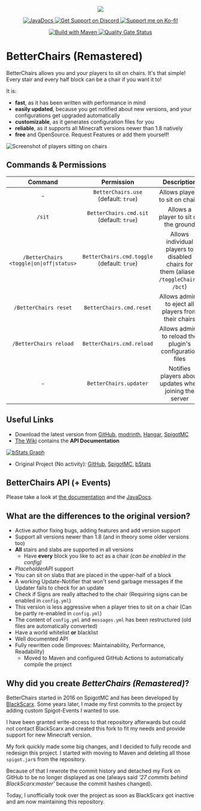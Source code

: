 <p align="center">
  <img src="./modules/betterchairs-plugin/src/main/resources/icon.png">
</p>

<p align="center">
  <a href="https://JavaDocs.Sprax2013.de/BetterChairs/">
    <img alt="JavaDocs" src="https://img.shields.io/badge/JavaDocs-latest-succes?logo=Java">
  </a>
  <a href="https://sprax.me/discord">
    <img alt="Get Support on Discord" src="https://img.shields.io/discord/344982818863972352.svg?label=Get%20Support&logo=Discord&color=blue">
  </a>
  <a href="https://ko-fi.com/spraxdev">
    <img alt="Support me on Ko-fi!"
         src="https://img.shields.io/badge/-Support%20me%20on%20Ko--fi-%2329ABE0?logo=kofi&logoColor=white">
  </a>
</p>

<p align="center">
  <a href="https://github.com/SpraxDev/BetterChairs/actions?query=workflow%3A%22Build+with+Maven%22">
    <img alt="Build with Maven" src="https://github.com/Sprax2013/BetterChairs/workflows/Build%20with%20Maven/badge.svg">
  </a>
  <a href="https://sonarcloud.io/dashboard?id=SpraxDev_BetterChairs">
    <img alt="Quality Gate Status"
         src="https://sonarcloud.io/api/project_badges/measure?project=SpraxDev_BetterChairs&metric=alert_status">
  </a>
</p>

# BetterChairs (Remastered)
BetterChairs allows you and your players to sit on chairs. It's that simple!
Every stair and every half block can be a chair if you want it to!

It is:
* **fast**, as it has been written with performance in mind
* **easily updated**, because you get notified about new versions, and your configurations get upgraded automatically
* **customizable**, as it generates configuration files for you
* **reliable**, as it supports all Minecraft versions newer than 1.8 natively
* **free** and OpenSource. Request Features or add them yourself!


![Screenshot of players sitting on chairs](./docs/images/Screenshot4.jpg)


## Commands & Permissions
|        Command        |              Permission              | Description               |
|:---------------------:|:------------------------------------:|:-------------------------:|
| -                     | `BetterChairs.use` (default: `true`) | Allows players to sit on chairs |
| `/sit`                | `BetterChairs.cmd.sit` (default: `true`) | Allows a player to sit on the ground |
| `/BetterChairs <toggle\|on\|off\|status>` | `BetterChairs.cmd.toggle` (default: `true`) | Allows individual players to disabled chairs for them (aliases: `/toggleChairs`, `/bct`) |
| `/BetterChairs reset` | `BetterChairs.cmd.reset`             | Allows admins to eject all players from their chairs |
| `/BetterChairs reload`| `BetterChairs.cmd.reload`            | Allows admins to reload the plugin's configuration files |
| -                     | `BetterChairs.updater`               | Notifies players about updates when joining the server |


## Useful Links
* Download the latest version from [GitHub](https://github.com/SpraxDev/BetterChairs/releases/latest),
  [modrinth](https://modrinth.com/plugin/betterchairs),
  [Hangar](https://hangar.papermc.io/Sprax/BetterChairs),
  [SpigotMC](https://www.spigotmc.org/resources/84809/)
* [The Wiki](https://github.com/SpraxDev/BetterChairs/wiki) contains the **API Documentation**

[![bStats Graph](https://bstats.org/signatures/bukkit/BetterChairs%20Remastered.svg)](https://bstats.org/plugin/bukkit/BetterChairs%20Remastered/8214)

* Original Project (No activity):
  [GitHub](https://github.com/BlackScarx/BetterChairs),
  [SpigotMC](https://www.spigotmc.org/resources/better-chairs.18705/),
  [bStats](https://bstats.org/plugin/bukkit/BetterChairs/768)


## BetterChairs API (+ Events)
Please take a look at [the documentation](https://github.com/SpraxDev/BetterChairs/wiki/BetterChairs-API) and
the [JavaDocs](https://JavaDocs.Sprax2013.de/BetterChairs/).


## What are the differences to the original version?
* Active author fixing bugs, adding features and add version support
* Support all versions newer than 1.8 (and in theory some older versions too)
* **All** stairs and slabs are supported in all versions
  * Have **every** block you like to act as a chair *(can be enabled in the config)*
* *PlaceholderAPI* support
* You can sit on slabs that are placed in the upper-half of a block
* A working Update-Notifier that won't send garbage messages if the Updater fails to check for an update
* Check if Signs are really attached to the chair (Requiring signs can be enabled in `config.yml`)
* This version is less aggressive when a player tries to sit on a chair (Can be partly re-enabled in `config.yml`)
* The content of `config.yml` and `messages.yml` has been restructured (old files are automatically converted)
* Have a world whitelist **or** blacklist
* Well documented API
* Fully rewritten code (Improves: Maintainability, Performance, Readability)
  * Moved to Maven and configured GitHub Actions to automatically compile the project


## Why did you create *BetterChairs (Remastered)*?
BetterChairs started in 2016 on SpigotMC and has been developed by
[BlackScarx](https://github.com/BlackScarx). Some years later,
I made my first commits to the project by adding custom Spigot-Events I wanted to use.

I have been granted write-access to that repository afterwards but could not contact
BlackScarx and created this fork to fit my needs and provide support for new Minecraft version.

My fork quickly made some big changes, and I decided to fully recode and redesign this project.
I started with moving to Maven and deleting all those `spigot.jar`s from the repository.

Because of that I rewrote the commit history and detached my Fork on GitHub to be no longer displayed as one
(always said *'27 commits behind BlackScarx:master'* because the commit hashes changed).

Today, I unofficially took over the project as soon as BlackScarx got inactive and am now maintaining this repository.
